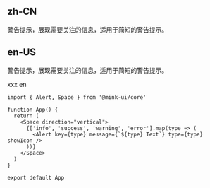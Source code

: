 ## zh-CN

警告提示，展现需要关注的信息，适用于简短的警告提示。

## en-US

警告提示，展现需要关注的信息，适用于简短的警告提示。

xxx en

```tsx
import { Alert, Space } from '@mink-ui/core'

function App() {
  return (
    <Space direction="vertical">
      {['info', 'success', 'warning', 'error'].map(type => (
        <Alert key={type} message={`${type} Text`} type={type} showIcon />
      ))}
    </Space>
  )
}

export default App
```
